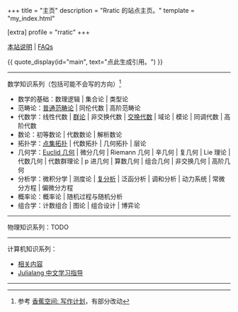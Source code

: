 +++
title = "主页"
description = "Rratic 的站点主页。"
template = "my_index.html"

[extra]
profile = "rratic"
+++

[本站说明](about-blog-2025/) | [FAQs](faqs/)

{{ quote_display(id="main", text="点此生成引用。") }}

---

数学知识系列（包括可能不会写的方向）[^math-classify]
- 数学的基础：数理逻辑 | 集合论 | 类型论
- 范畴论：[普通范畴论](/posts/index-category-theory/) | 同伦代数 | 高阶范畴论
- 代数学：线性代数 | [群论](/posts/index-group-theory/) | 非交换代数 | [交换代数](/posts/index-commutative-algebra/) | 域论 | 模论 | 同调代数 | 高阶代数
- 数论：初等数论 | 代数数论 | 解析数论
- 拓扑学：[点集拓扑](/posts/index-topology/) | 代数拓扑 | 几何拓扑 | 层论
- 几何学：[Euclid 几何](/tags/euclid-ji-he/) | 微分几何 | Riemann 几何 | 辛几何 | 复几何 | Lie 理论 | 代数几何 | 代数群理论 | p 进几何 | 算数几何 | 组合几何 | 非交换几何 | 高阶几何
- 分析学：微积分学 | 测度论 | [复分析](/tags/fu-fen-xi/) | 泛函分析 | 调和分析 | 动力系统 | 常微分方程 | 偏微分方程
- 概率论：概率论 | 随机过程与随机分析
- 组合学：计数组合 | 图论 | 组合设计 | 博弈论

---

物理知识系列：TODO

---

计算机知识系列：
- [相关内容](/tags/ji-suan-ji/)
- [Julialang 中文学习指导](https://learn.juliacn.com/)

---

[^math-classify]: 参考 [香蕉空间: 写作计划](https://www.bananaspace.org/wiki/%E9%A6%99%E8%95%89%E7%A9%BA%E9%97%B4:%E5%86%99%E4%BD%9C%E8%AE%A1%E5%88%92)，有部分改动

